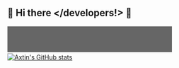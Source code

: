 👋 Hi there </developers!> 👋
-----------

![Welcome!](https://github.com/AxtinM/AxtinM/blob/main/profile.gif)
[![Axtin's GitHub stats](https://github-readme-stats.vercel.app/api?username=AxtinM)](https://github.com/anuraghazra/github-readme-stats)
